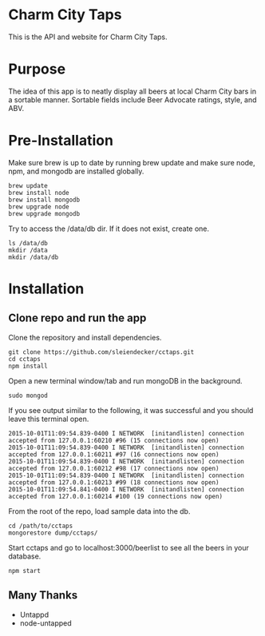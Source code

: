 # Charm City Taps
This is the API and website for Charm City Taps.

# Purpose 
The idea of this app is to neatly display all beers at local Charm City bars in a sortable manner. 
Sortable fields include Beer Advocate ratings, style, and ABV.


# Pre-Installation
Make sure brew is up to date by running brew update and make sure node, npm, and mongodb are installed globally.
```unix
brew update
brew install node
brew install mongodb
brew upgrade node
brew upgrade mongodb
``` 

Try to access the /data/db dir. If it does not exist, create one.
 ```unix
 ls /data/db
 mkdir /data 
 mkdir /data/db
 ```

# Installation

## Clone repo and run the app
Clone the repository and install dependencies.
```unix
git clone https://github.com/sleiendecker/cctaps.git
cd cctaps
npm install
```
Open a new terminal window/tab and run mongoDB in the background.
```unix
sudo mongod
```

If you see output similar to the following, it was successful and you should leave this terminal open.
```unix
2015-10-01T11:09:54.839-0400 I NETWORK  [initandlisten] connection accepted from 127.0.0.1:60210 #96 (15 connections now open)
2015-10-01T11:09:54.839-0400 I NETWORK  [initandlisten] connection accepted from 127.0.0.1:60211 #97 (16 connections now open)
2015-10-01T11:09:54.839-0400 I NETWORK  [initandlisten] connection accepted from 127.0.0.1:60212 #98 (17 connections now open)
2015-10-01T11:09:54.839-0400 I NETWORK  [initandlisten] connection accepted from 127.0.0.1:60213 #99 (18 connections now open)
2015-10-01T11:09:54.841-0400 I NETWORK  [initandlisten] connection accepted from 127.0.0.1:60214 #100 (19 connections now open)
```

From the root of the repo, load sample data into the db.
```unix
cd /path/to/cctaps
mongorestore dump/cctaps/
```
Start cctaps and go to localhost:3000/beerlist to see all the beers in your database.
```unix
npm start
```


## Many Thanks
* Untappd
* node-untapped
